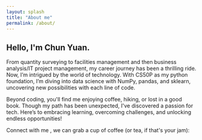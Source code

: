 ```yaml
---
layout: splash
title: "About me"
permalink: /about/
---
```



## Hello, I'm Chun Yuan. 
From quantity surveying to facilities management and then business analysis/IT project management, my career journey has been a thrilling ride. Now, I’m intrigued by the world of technology. With CS50P as my python foundation, I’m diving into data science with NumPy, pandas, and sklearn, uncovering new possibilities with each line of code.

Beyond coding, you'll find me enjoying coffee, hiking, or lost in a good book. Though my path has been unexpected, I've discovered a passion for tech. Here’s to embracing learning, overcoming challenges, and unlocking endless opportunities!

Connect with me , we can grab a cup of coffee (or tea, if that's your jam):


<a href="mailto:111099212+ChunYuanTsai@users.noreply.github.com" title="Email"><i class="fas fa-fw fa-envelope-square"></i></a>
<a href="https://www.linkedin.com/in/chun-yuan-tsai/" title="LinkedIn"><i class="fab fa-fw fa-linkedin-in"></i></a><a href="https://github.com/ChunYuanTsai/" title="GitHub"><i class="fab fa-fw fa-github"></i></a>
